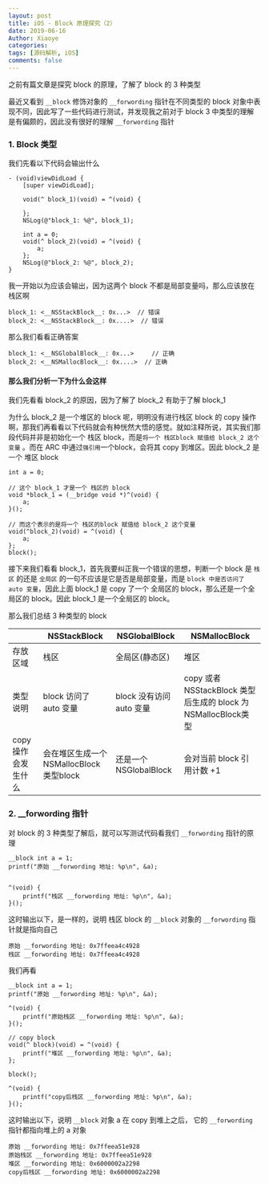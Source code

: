 ```yaml
---
layout: post
title: iOS - Block 原理探究（2）
date: 2019-06-16
Author: Xiaoye
categories: 
tags: [源码解析, iOS]
comments: false
---
```


之前有篇文章是探究 block 的原理，了解了 block 的 3 种类型

最近又看到 `__block` 修饰对象的 `__forwording` 指针在不同类型的 block 对象中表现不同，因此写了一些代码进行测试，并发现我之前对于 block 3 中类型的理解是有偏颇的，因此没有很好的理解 `__forwording` 指针

### 1. Block 类型

我们先看以下代码会输出什么

```objc
- (void)viewDidLoad {
    [super viewDidLoad];

    void(^ block_1)(void) = ^(void) {
        
    };
    NSLog(@"block_1: %@", block_1);
    
    int a = 0;
    void(^ block_2)(void) = ^(void) {
        a;
    };
    NSLog(@"block_2: %@", block_2);
}
```

我一开始以为应该会输出，因为这两个 block 不都是局部变量吗，那么应该放在栈区啊

```objc
block_1: <__NSStackBlock__: 0x...> 	// 错误
block_2: <__NSStackBlock__: 0x....>  // 错误
```

那么我们看看正确答案

```objc
block_1: <__NSGlobalBlock__: 0x...> 	// 正确
block_2: <__NSMallocBlock__: 0x....>  // 正确
```



#### 那么我们分析一下为什么会这样

我们先看看 block_2 的原因，因为了解了 block_2 有助于了解 block_1

为什么 block_2 是一个堆区的 block 呢，明明没有进行栈区 block 的 copy 操作啊，那我们再看看以下代码就会有种恍然大悟的感觉。就如注释所说，其实我们那段代码并非是初始化一个 栈区 block，而是`将一个 栈区block 赋值给 block_2 这个变量` 。而在 ARC 中通过`强引用`一个block，会将其 copy 到堆区。因此 block_2 是一个 堆区 block

```objc
int a = 0;

// 这个 block_1 才是一个 栈区的 block
void *block_1 = (__bridge void *)^(void) {
    a;
}();

// 而这个表示的是将一个 栈区的block 赋值给 block_2 这个变量
void(^block_2)(void) = ^(void) {
	a;
};
block();
```



接下来我们看看 block_1，首先我要纠正我一个错误的思想，判断一个 block 是 `栈区` 的还是 `全局区` 的一句不应该是它是否是局部变量，而是 `block 中是否访问了 auto 变量`，因此上面 block_1 是 copy 了一个 全局区的 block，那么还是一个全局区的 block。因此 block_1 是一个全局区的 block。

那么我们总结 3 种类型的 block

|                     | **__NSStackBlock__**                     | **__NSGlobalBlock__**    | **__NSMallocBlock__**                                        |
| ------------------- | ---------------------------------------- | ------------------------ | ------------------------------------------------------------ |
| 存放区域            | 栈区                                     | 全局区(静态区)           | 堆区                                                         |
| 类型说明            | block 访问了 auto 变量                   | block 没有访问 auto 变量 | copy 或者  NSStackBlock 类型后生成的 block 为 NSMallocBlock类型 |
| copy 操作会发生什么 | 会在堆区生成一个 NSMallocBlock 类型block | 还是一个 NSGlobalBlock   | 会对当前 block 引用计数 +1                                   |



### 2. __forwording 指针

 对 block 的 3 种类型了解后，就可以写测试代码看我们 `__forwording` 指针的原理

```objc
__block int a = 1;
printf("原始 __forwording 地址: %p\n", &a);


^(void) {
	printf("栈区 __forwording 地址: %p\n", &a);
}();
```

这时输出以下，是一样的，说明 栈区 block 的 `__block` 对象的  `__forwording` 指针就是指向自己

```
原始 __forwording 地址: 0x7ffeea4c4928
栈区 __forwording 地址: 0x7ffeea4c4928
```



我们再看

```objc
__block int a = 1;
printf("原始 __forwording 地址: %p\n", &a);

^(void) {
    printf("原始栈区 __forwording 地址: %p\n", &a);
}();

// copy block
void(^ block)(void) = ^(void) {
    printf("堆区 __forwording 地址: %p\n", &a);
};

block();

^(void) {
    printf("copy后栈区 __forwording 地址: %p\n", &a);
}();
```

这时输出以下，说明 `__block` 对象 a 在 copy 到堆上之后， 它的 `__forwording` 指针都指向堆上的 a 对象

```
原始 __forwording 地址: 0x7ffeea51e928
原始栈区 __forwording 地址: 0x7ffeea51e928
堆区 __forwording 地址: 0x6000002a2298
copy后栈区 __forwording 地址: 0x6000002a2298
```

